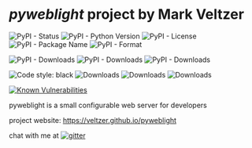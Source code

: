 
# *pyweblight* project by Mark Veltzer

![PyPI - Status](https://img.shields.io/pypi/status/pyweblight)
![PyPI - Python Version](https://img.shields.io/pypi/pyversions/pyweblight)
![PyPI - License](https://img.shields.io/pypi/l/pyweblight)
![PyPI - Package Name](https://img.shields.io/pypi/v/pyweblight)
![PyPI - Format](https://img.shields.io/pypi/format/pyweblight)

![PyPI - Downloads](https://img.shields.io/pypi/dd/pyweblight)
![PyPI - Downloads](https://img.shields.io/pypi/dw/pyweblight)
![PyPI - Downloads](https://img.shields.io/pypi/dm/pyweblight)

![Code style: black](https://img.shields.io/badge/code%20style-black-000000.svg)
![Downloads](https://pepy.tech/badge/pyweblight)
![Downloads](https://pepy.tech/badge/pyweblight/month)
![Downloads](https://pepy.tech/badge/pyweblight/week)

[![Known Vulnerabilities](https://snyk.io/test/github/veltzer/pyweblight/badge.svg?targetFile=requirements.txt)](https://snyk.io/test/github/veltzer/pyweblight?targetFile=requirements.txt)



pyweblight is a small configurable web server for developers

project website: <https://veltzer.github.io/pyweblight>

chat with me at [![gitter](https://badges.gitter.im/Join%20Chat.svg)](https://gitter.im/veltzer/mark.veltzer)


